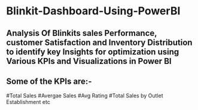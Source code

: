 # Blinkit-Dashboard-Using-PowerBI

## Analysis Of Blinkits sales Performance, customer Satisfaction and Inventory Distribution to identify key Insights for optimization using Various KPIs and Visualizations in Power BI
## Some of the KPIs are:-
#Total Sales
#Avergae Sales
#Avg Rating
#Total Sales by Outlet Establishment etc
